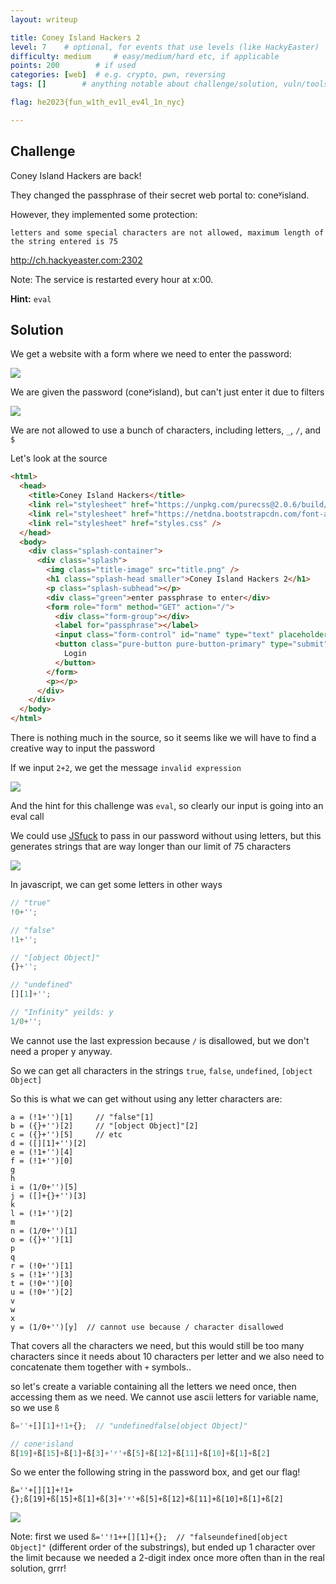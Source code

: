 ```yaml
---
layout: writeup

title: Coney Island Hackers 2
level: 7    # optional, for events that use levels (like HackyEaster)
difficulty: medium     # easy/medium/hard etc, if applicable
points: 200        # if used
categories: [web]  # e.g. crypto, pwn, reversing
tags: []        # anything notable about challenge/solution, vuln/tools/etc

flag: he2023{fun_w1th_ev1l_ev4l_1n_nyc}

---
```


## Challenge

Coney Island Hackers are back!

They changed the passphrase of their secret web portal to: coneʸisland.

However, they implemented some protection:

`letters and some special characters are not allowed, maximum length of the string entered is 75`

http://ch.hackyeaster.com:2302

Note: The service is restarted every hour at x:00.

**Hint:** `eval`

## Solution

We get a website with a form where we need to enter the password:

![](writeupfiles/coney-form.png)

We are given the password (coneʸisland), but can't just enter it due to filters

![](writeupfiles/coney-noletter.png)

We are not allowed to use a bunch of characters, including letters, `_`, `/`, and `$`

Let's look at the source

```html
<html>
  <head>
    <title>Coney Island Hackers</title>
    <link rel="stylesheet" href="https://unpkg.com/purecss@2.0.6/build/pure-min.css" integrity="sha384-Uu6IeWbM+gzNVXJcM9XV3SohHtmWE+3VGi496jvgX1jyvDTXfdK+rfZc8C1Aehk5" crossorigin="anonymous" />
    <link rel="stylesheet" href="https://netdna.bootstrapcdn.com/font-awesome/4.0.3/css/font-awesome.css" />
    <link rel="stylesheet" href="styles.css" />
  </head>
  <body>
    <div class="splash-container">
      <div class="splash">
        <img class="title-image" src="title.png" />
        <h1 class="splash-head smaller">Coney Island Hackers 2</h1>
        <p class="splash-subhead"></p>
        <div class="green">enter passphrase to enter</div>
        <form role="form" method="GET" action="/">
          <div class="form-group"></div>
          <label for="passphrase"></label>
          <input class="form-control" id="name" type="text" placeholder="passphrase" name="passphrase" />
          <button class="pure-button pure-button-primary" type="submit" name="form">
            Login
          </button>
        </form>
        <p></p>
      </div>
    </div>
  </body>
</html>
```

There is nothing much in the source, so it seems like we will have to find a creative way to input the password

If we input `2+2`, we get the message `invalid expression`

![](writeupfiles/coney-invalid.png)

And the hint for this challenge was `eval`, so clearly our input is going into an eval call

We could use [JSfuck](http://www.jsfuck.com/#) to pass in our password without using letters, but this generates strings that are way longer than our limit of 75 characters

![](writeupfiles/coney-length.png)


In javascript, we can get some letters in other ways


``` javascript
// "true"
!0+'';

// "false"
!1+'';

// "[object Object]"
{}+'';

// "undefined"
[][1]+'';

// "Infinity" yeilds: y
1/0+'';
```

We cannot use the last expression because `/` is disallowed, but we don't need a proper y anyway.

So we can get all characters in the strings `true`, `false`, `undefined`, `[object Object]`

So this is what we can get without using any letter characters are:

```
a = (!1+'')[1]     // "false"[1]
b = ({}+'')[2]     // "[object Object]"[2]
c = ({}+'')[5]     // etc
d = ([][1]+'')[2]
e = (!1+'')[4]
f = (!1+'')[0]
g
h
i = (1/0+'')[5]
j = ([]+{}+'')[3]
k
l = (!1+'')[2]
m
n = (1/0+'')[1]
o = ({}+'')[1]
p
q
r = (!0+'')[1]
s = (!1+'')[3]
t = (!0+'')[0]
u = (!0+'')[2]
v
w
x
y = (1/0+'')[y]  // cannot use because / character disallowed
```

That covers all the characters we need, but this would still be too many characters since it needs about 10 characters per letter and we also need to concatenate them together with `+` symbols..

so let's create a variable containing all the letters we need once, then accessing them as we need. We cannot use ascii letters for variable name, so we use `ß`

```javascript
ß=''+[][1]+!1+{};  // "undefinedfalse[object Object]"

// coneʸisland
ß[19]+ß[15]+ß[1]+ß[3]+'ʸ'+ß[5]+ß[12]+ß[11]+ß[10]+ß[1]+ß[2]
```

So we enter the following string in the password box, and get our flag!

`ß=''+[][1]+!1+{};ß[19]+ß[15]+ß[1]+ß[3]+'ʸ'+ß[5]+ß[12]+ß[11]+ß[10]+ß[1]+ß[2]`

![](writeupfiles/coney-success.png)


Note: first we used `ß=''!1++[][1]+{};  // "falseundefined[object Object]"` (different order of the substrings), but ended up 1 character over the limit because we needed a 2-digit index once more often than in the real solution, grrr!


